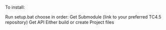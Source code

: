 To install:

Run setup.bat
choose in order:
Get Submodule (link to your preferred TC4.5 repository)
Get API
Either build or create Project files
